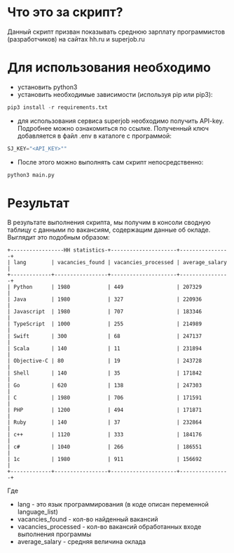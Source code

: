 # Что это за скрипт?

Данный скрипт призван показывать среднюю зарплату программистов (разработчиков) на сайтах hh.ru и superjob.ru

# Для использования необходимо

   - установить python3
   - установить необходимые зависимости (используя pip или pip3):
```python
pip3 install -r requirements.txt
```
 -   для использования сервиса superjob необходимо получить API-key. Подробнее можно ознакомиться по ссылке. Полученный ключ добавляется в файл .env в каталоге с программой:
```python
SJ_KEY="<API_KEY>""
```
-    После этого можно выполнять сам скрипт непосредственно:
```python
python3 main.py
```

# Результат
В результате выполнения скрипта, мы получим в консоли сводную таблицу с данными по вакансиям, содержащим данные об окладе. Выглядит это подобным образом:
```
+-----------------HH statistics-+---------------------+----------------+
| lang        | vacancies_found | vacancies_processed | average_salary |
+-------------+-----------------+---------------------+----------------+
| Python      | 1980            | 449                 | 207329         |
| Java        | 1980            | 327                 | 220936         |
| Javascript  | 1980            | 707                 | 183346         |
| TypeScript  | 1000            | 255                 | 214989         |
| Swift       | 300             | 68                  | 247137         |
| Scala       | 140             | 11                  | 231894         |
| Objective-C | 80              | 19                  | 243728         |
| Shell       | 140             | 35                  | 171842         |
| Go          | 620             | 138                 | 247303         |
| C           | 1980            | 706                 | 171591         |
| PHP         | 1200            | 494                 | 171871         |
| Ruby        | 140             | 37                  | 232864         |
| c++         | 1120            | 333                 | 184176         |
| c#          | 1040            | 266                 | 186551         |
| 1c          | 1980            | 911                 | 156692         |
+-------------+-----------------+---------------------+----------------+
```

Где

-    lang - это язык программирования (в коде описан переменной language_list)
-    vacancies_found - кол-во найденный вакансий
-    vacancies_processed - кол-во вакансий обработанных входе выполнения программы
-    average_salary - средняя величина оклада

